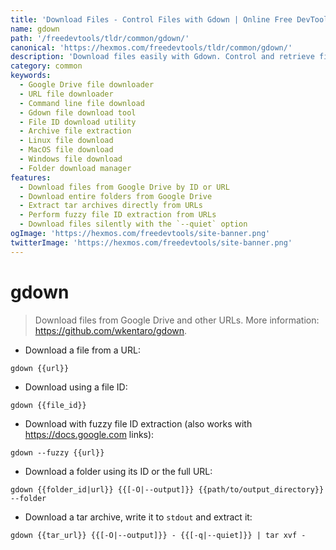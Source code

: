 ```yaml
---
title: 'Download Files - Control Files with Gdown | Online Free DevTools by Hexmos'
name: gdown
path: '/freedevtools/tldr/common/gdown/'
canonical: 'https://hexmos.com/freedevtools/tldr/common/gdown/'
description: 'Download files easily with Gdown. Control and retrieve files from Google Drive and URLs using command-line. Free online tool, no registration required.'
category: common
keywords:
  - Google Drive file downloader
  - URL file downloader
  - Command line file download
  - Gdown file download tool
  - File ID download utility
  - Archive file extraction
  - Linux file download
  - MacOS file download
  - Windows file download
  - Folder download manager
features:
  - Download files from Google Drive by ID or URL
  - Download entire folders from Google Drive
  - Extract tar archives directly from URLs
  - Perform fuzzy file ID extraction from URLs
  - Download files silently with the `--quiet` option
ogImage: 'https://hexmos.com/freedevtools/site-banner.png'
twitterImage: 'https://hexmos.com/freedevtools/site-banner.png'
---
```


# gdown

> Download files from Google Drive and other URLs.
> More information: <https://github.com/wkentaro/gdown>.

- Download a file from a URL:

`gdown {{url}}`

- Download using a file ID:

`gdown {{file_id}}`

- Download with fuzzy file ID extraction (also works with <https://docs.google.com> links):

`gdown --fuzzy {{url}}`

- Download a folder using its ID or the full URL:

`gdown {{folder_id|url}} {{[-O|--output]}} {{path/to/output_directory}} --folder`

- Download a tar archive, write it to `stdout` and extract it:

`gdown {{tar_url}} {{[-O|--output]}} - {{[-q|--quiet]}} | tar xvf -`
